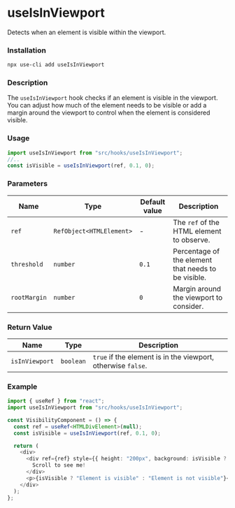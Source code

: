 # useIsInViewport

Detects when an element is visible within the viewport.

### Installation

```bash
npx use-cli add useIsInViewport
```

### Description

The `useIsInViewport` hook checks if an element is visible in the viewport. You can adjust how much of the element needs to be visible or add a margin around the viewport to control when the element is considered visible.

### Usage

```typescript
import useIsInViewport from "src/hooks/useIsInViewport";
//..
const isVisible = useIsInViewport(ref, 0.1, 0);
```

### Parameters

| Name         | Type                     | Default value | Description                                         |
| ------------ | ------------------------ | ------------- | --------------------------------------------------- |
| `ref`        | `RefObject<HTMLElement>` | -             | The `ref` of the HTML element to observe.           |
| `threshold`  | `number`                 | `0.1`         | Percentage of the element that needs to be visible. |
| `rootMargin` | `number`                 | `0`           | Margin around the viewport to consider.             |

### Return Value

| Name           | Type      | Description                                                  |
| -------------- | --------- | ------------------------------------------------------------ |
| `isInViewport` | `boolean` | `true` if the element is in the viewport, otherwise `false`. |

### Example

```typescript
import { useRef } from "react";
import useIsInViewport from "src/hooks/useIsInViewport";

const VisibilityComponent = () => {
  const ref = useRef<HTMLDivElement>(null);
  const isVisible = useIsInViewport(ref, 0.1, 0);

  return (
    <div>
      <div ref={ref} style={{ height: "200px", background: isVisible ? "lightgreen" : "lightgray" }}>
        Scroll to see me!
      </div>
      <p>{isVisible ? "Element is visible" : "Element is not visible"}</p>
    </div>
  );
};
```
